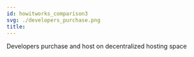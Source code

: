 ```yaml
---
id: howitworks_comparison3
svg: ./developers_purchase.png
title: 
---
```


Developers purchase and host on decentralized hosting space

